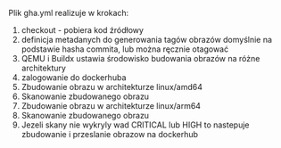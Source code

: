 Plik gha.yml realizuje w krokach:

1. checkout - pobiera kod źródłowy
2. definicja metadanych do generowania tagów obrazów domyślnie na podstawie hasha commita, lub można ręcznie otagować
3. QEMU i Buildx ustawia środowisko budowania obrazów na różne architektury
4. zalogowanie do dockerhuba
5. Zbudowanie obrazu w architekturze linux/amd64
6. Skanowanie zbudowanego obrazu 
7. Zbudowanie obrazu w architekturze linux/arm64
7. Skanowanie zbudowanego obrazu 
8. Jezeli skany nie wykryly wad CRITICAL lub HIGH to nastepuje zbudowanie i przeslanie obrazow na dockerhub